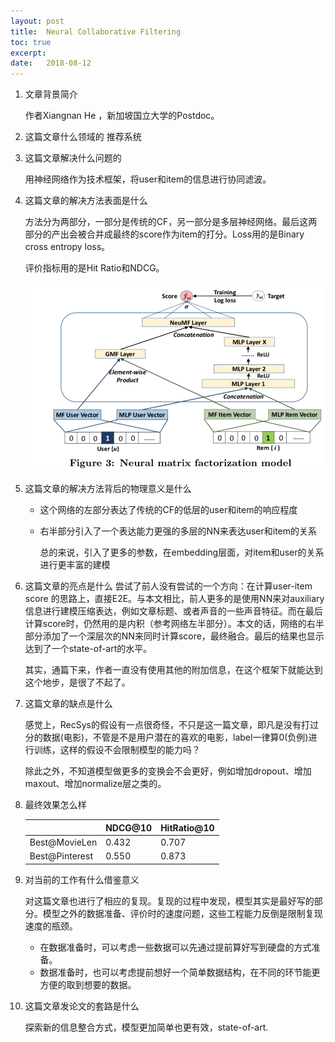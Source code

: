 ```yaml
---
layout: post
title:  Neural Collaborative Filtering
toc: true 
excerpt: 
date:   2018-08-12
---
```


1. 文章背景简介

   作者Xiangnan He ，新加坡国立大学的Postdoc。

2. 这篇文章什么领域的
   推荐系统

3. 这篇文章解决什么问题的

   用神经网络作为技术框架，将user和item的信息进行协同滤波。

4. 这篇文章的解决方法表面是什么

   方法分为两部分，一部分是传统的CF，另一部分是多层神经网络。最后这两部分的产出会被合并成最终的score作为item的打分。Loss用的是Binary cross entropy loss。

   评价指标用的是Hit Ratio和NDCG。

   ![image-20180812221021151](./_posts/static/pics/ncf-1.png)

   

5. 这篇文章的解决方法背后的物理意义是什么

   - 这个网络的左部分表达了传统的CF的低层的user和item的响应程度

   - 右半部分引入了一个表达能力更强的多层的NN来表达user和item的关系

     总的来说，引入了更多的参数，在embedding层面，对item和user的关系进行更丰富的建模

6. 这篇文章的亮点是什么
   尝试了前人没有尝试的一个方向：在计算user-item score 的思路上，直接E2E。与本文相比，前人更多的是使用NN来对auxiliary信息进行建模压缩表达，例如文章标题、或者声音的一些声音特征。而在最后计算score时，仍然用的是内积（参考网络左半部分）。本文的话，网络的右半部分添加了一个深层次的NN来同时计算score，最终融合。最后的结果也显示达到了一个state-of-art的水平。

   其实，通篇下来，作者一直没有使用其他的附加信息，在这个框架下就能达到这个地步，是很了不起了。

7. 这篇文章的缺点是什么

   感觉上，RecSys的假设有一点很奇怪，不只是这一篇文章，即凡是没有打过分的数据(电影)，不管是不是用户潜在的喜欢的电影，label一律算0(负例)进行训练，这样的假设不会限制模型的能力吗？

   除此之外，不知道模型做更多的变换会不会更好，例如增加dropout、增加maxout、增加normalize层之类的。

8. 最终效果怎么样

   |                | NDCG@10 | HitRatio@10 |
   | -------------- | ------- | ----------- |
   | Best@MovieLen  | 0.432   | 0.707       |
   | Best@Pinterest | 0.550   | 0.873       |

   

9. 对当前的工作有什么借鉴意义

   对这篇文章也进行了相应的复现。复现的过程中发现，模型其实是最好写的部分。模型之外的数据准备、评价时的速度问题，这些工程能力反倒是限制复现速度的瓶颈。

   - 在数据准备时，可以考虑一些数据可以先通过提前算好写到硬盘的方式准备。
   - 数据准备时，也可以考虑提前想好一个简单数据结构，在不同的环节能更方便的取到想要的数据。

10. 这篇文章发论文的套路是什么

    探索新的信息整合方式，模型更加简单也更有效，state-of-art.

